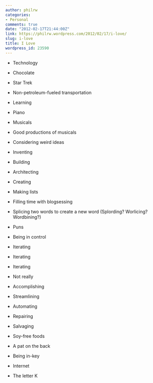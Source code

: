 ```yaml
---
author: philrw
categories:
- Personal
comments: true
date: "2012-02-17T21:44:00Z"
link: https://philrw.wordpress.com/2012/02/17/i-love/
slug: i-love
title: I Love
wordpress_id: 23590
---
```


* Technology

* Chocolate

* Star Trek

* Non-petroleum-fueled transportation

* <!--more-->Learning

* Piano

* Musicals

* Good productions of musicals

* Considering weird ideas

* Inventing

* Building

* Architecting

* Creating

* Making lists

* Filling time with blogsessing

* Splicing two words to create a new word (Splording? Worlicing? Wordbining?)

* Puns

* Being in control

* Iterating

* Iterating

* Iterating

* Not really

* Accomplishing

* Streamlining

* Automating

* Repairing

* Salvaging

* Soy-free foods

* A pat on the back

* Being in-key

* Internet

* The letter K
